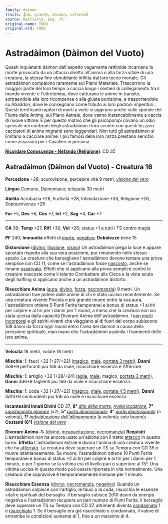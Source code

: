 ```yaml
---
family: daimon
traits: [nm, grande, daimon, nefando]
source: Bestiario, pag. 75
original-name: TODO
original-srd: TODO
---
```


# Astradàimon (Dàimon del Vuoto)

Questi inquietanti dàimon dall'aspetto vagamente rettiloide incarnano la morte
provocata da un attacco diretto all'anima o alla forza vitale di una creatura,
la stessa fine obnubilante inflitta dal loro tocco mortale. Gli astradàimon
compaiono raramente sul Piano Materiale. Trascorrono la maggior parte del loro
tempo a caccia lungo i sentieri di collegamento tra il mondo vivente e
l'oltretomba, dove catturano le anime in transito, sottraendole alla loro
ricompensa o alla giusta punizione, e trasportandole su Abaddon, dove le
consegnano come tributo ai loro padroni imperituri. Questi terrificanti rapitori
di morti a volte si aggirano anche sulle sponde del Fiume delle Anime, sul Piano
Astrale, dove vanno instancabilmente a caccia di nuove vittime. È per questo
motivo che gli psicopompi covano un odio speciale nei confronti degli
astradàimon i loro scontri con questi bizzarri cacciatori di anime migranti sono
leggendari. Non tutti gli astradàimon si limitano a cacciare anime. I più famosi
della loro razza prestano servizio come assassini per i Cavalieri in persona.

**[Ricordare Conoscenze - Nefando (Religione)](/azioni/abilita/ricordare-conoscenze)**:
CD 35

## Astradàimon (Dàimon del Vuoto) - Creatura 16

**Percezione** +28; scurovisione, percepire vita 9 metri,
_[visione del vero](/incantesimi/visione-del-vero)_

**Lingue** Comune, Dàimoniaco; telepatia 30 metri

**Abilità** Acrobazia +28, Furtività +28, Intimidazione +33, Religione +26,
Sopravvivenza +26

**For** +5, **Des** +6, **Cos** +7, **Int** +2, **Sag** +4, **Car** +7

---

**CA** 39; **Temp** +27, **Rifl** +30, **Vol** +26; status +1 a tutti i TS
contro magia

**PF** 240; **Immunità** effetti di [morte](/tratti/morte),
[negativo](/tratti/negativo); **Debolezze** bene 15

**Distorsione** ([divino](/tratti/divino), [illusione](/tratti/illusione),
[visivo](/tratti/visivo)) Un astradàimon piega la luce e appare spostato
rispetto alla sua vera posizione, pur rimanendo nello stesso spazio. Le creature
che bersagliano l'astradàimon devono tentare una prova semplice con CD 11, come
se l'astradàimon fosse [nascosto](/condizioni/nascosto), anche se rimane
[osservato](/condizioni/osservato). Effetti che si applicano alla prova semplice
contro le creature nascoste come il talento Combattere alla Cieca e la vista
acuta degli halfling si applicano anche a un astradàimon distorto.

**Risucchiare Anima** ([aura](/tratti/aura), [divino](/tratti/divino),
[forza](/tratti/forza), [necromanzia](/tratti/necromanzia)) 9 metri. Un
astradàimon trae potere dalle anime di chi è stato ucciso recentemente. Se una
creatura vivente Piccola o più grande muore entro la sua aura, l'astradàimon
ottiene 5 Punti Ferita temporanei e bonus di status +1 ai tiri per colpire e ai
tiri per i danni per 1 round, a meno che la creatura non sia stata uccisa dalla
capacità Divorare Anima dell'astradàimon. I [non morti](/tratti/non-morto)
[incorporei](/tratti/incorporeo) e gli spiriti viventi che viaggiano al di fuori
del corpo subiscono 1d8 danni da forza ogni round entro l'area del dàimon a
causa della pressione spirituale, man mano che l'astradàimon assimila i
frammenti delle loro anime.

---

**Velocità** 18 metri, volare 18 metri

**Mischia** :1: fauci +32 \[+27/+22] ([magico](/tratti/magico),
[male](/tratti/male), [portata 3 metri](/tratti/portata)), **Danni** 3d8+9
perforanti più 1d6 da male, risucchiare essenza e Afferrare

**Mischia** :1: artiglio +32 \[+28/+24] ([agile](/tratti/agile),
[male](/tratti/male), magico, [portata 3 metri](/tratti/portata)), **Danni**
3d6+9 taglienti più 1d6 da male e risucchiare essenza.

**Mischia** :1: coda +32 \[+27/+22] ([magico](/tratti/magico),
[male](/tratti/male), [portata 4,5 metri](/tratti/portata)), **Danni** 3d10+9
contundenti più 1d6 da male e risucchiare essenza

**Incantesimi Innati Divini** CD 37; **8°**
_[dito della morte](/incantesimi/dito-della-morte)_,
_[rivela locazione](/incantesimi/rivela-locazione)_; **7°**
_[spostamento planare](/incantesimi/spostamento-planare)_ (x2), **5°**
_[porta dimensionale](/incantesimi/porta-dimensionale)_; **4°**
_[porta dimensionale](/incantesimi/porta-dimensionale)_ (a volontà), **1°**
_[individuazione dell'allineamento](/incantesimi/individuazione-dellallineamento)_
(a volontà; solo buono); **Costanti (6°)**
_[visione del vero](/incantesimi/visione-del-vero)_

**Divorare Anima** **:1:** ([divino](/tratti/divino),
[incapacitazione](/tratti/incapacitazione), [necromanzia](/tratti/necromanzia))
**Requisiti** L'astradàimon non ha ancora usato un'azione con il tratto
[attacco](/tratti/attacco) in questo turno. **Effetto** L'astradàimon estrae e
divora l'anima di una creatura vivente che ha
[afferrato](/condizioni/afferrato). La creatura deve superare un TS su Tempra
con CD 35 o muore istantaneamente. Se muore, l'astradàimon ottiene 10 Punti
Ferita temporanei e bonus di status +2 ai tiri per colpire e ai tiri per i danni
per 1 minuto, o per 1 giorno se la vittima era di livello pari o superiore al
15°. Una vittima uccisa in questo modo può essere riportata in vita normalmente.
Una creatura che sopravvive è temporaneamente immune per 1 minuto.

**Risucchiare Essenza** ([divino](/tratti/divino),
[necromanzia](/tratti/necromanzia), [negativo](/tratti/negativo)) Quando un
astradàimon colpisce con l'artiglio, le fauci o la coda, risucchia le essenze
vitali e spirituali del bersaglio. Il bersaglio subisce 2d10 danni da energia
negativa e l'astradàimon recupera un pari numero di Punti Ferita. Il bersaglio
deve superare un TS su Tempra con CD 37, altrimenti diventa
[condannato](/condizioni/condannato) 1 e
[risucchiato](/condizioni/risucchiato) 1. Se il bersaglio era già risucchiato o
condannato, il valore di entrambe le condizioni aumenta di 1, fino a un massimo
di 4.
